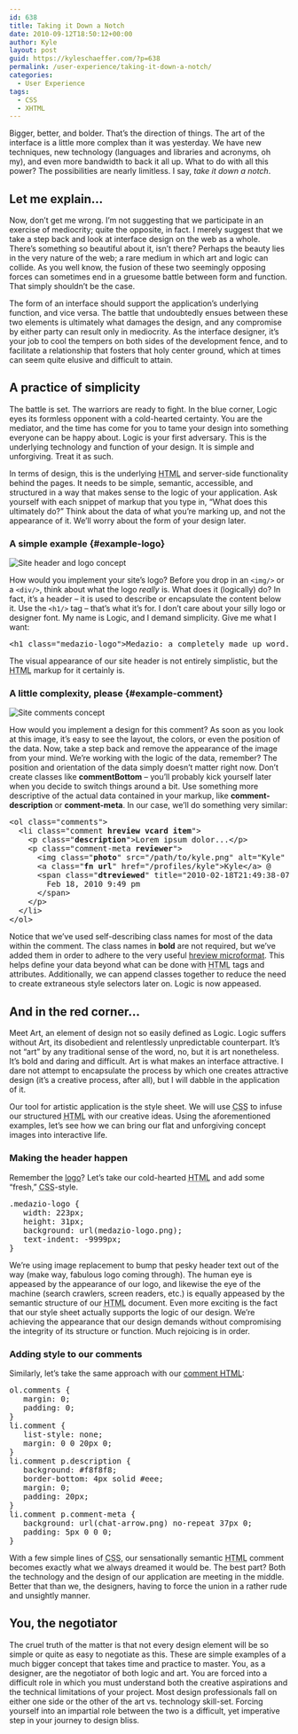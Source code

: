 ```yaml
---
id: 638
title: Taking it Down a Notch
date: 2010-09-12T18:50:12+00:00
author: Kyle
layout: post
guid: https://kyleschaeffer.com/?p=638
permalink: /user-experience/taking-it-down-a-notch/
categories:
  - User Experience
tags:
  - CSS
  - XHTML
---
```

Bigger, better, and bolder. That&#8217;s the direction of things. The art of the interface is a little more complex than it was yesterday. We have new techniques, new technology (languages and libraries and acronyms, oh my), and even more bandwidth to back it all up. What to do with all this power? The possibilities are nearly limitless. I say, _take it down a notch_.<!--more-->

## Let me explain&#8230;

Now, don&#8217;t get me wrong. I&#8217;m not suggesting that we participate in an exercise of mediocrity; quite the opposite, in fact. I merely suggest that we take a step back and look at interface design on the web as a whole. There&#8217;s something so beautiful about it, isn&#8217;t there? Perhaps the beauty lies in the very nature of the web; a rare medium in which art and logic can collide. As you well know, the fusion of these two seemingly opposing forces can sometimes end in a gruesome battle between form and function. That simply shouldn&#8217;t be the case.

The form of an interface should support the application&#8217;s underlying function, and vice versa. The battle that undoubtedly ensues between these two elements is ultimately what damages the design, and any compromise by either party can result only in mediocrity. As the interface designer, it&#8217;s your job to cool the tempers on both sides of the development fence, and to facilitate a relationship that fosters that holy center ground, which at times can seem quite elusive and difficult to attain.

## A practice of simplicity

The battle is set. The warriors are ready to fight. In the blue corner, Logic eyes its formless opponent with a cold-hearted certainty. You are the mediator, and the time has come for you to tame your design into something everyone can be happy about. Logic is your first adversary. This is the underlying technology and function of your design. It is simple and unforgiving. Treat it as such.

In terms of design, this is the underlying <acronym title="HyperText Markup Language">HTML</acronym> and server-side functionality behind the pages. It needs to be simple, semantic, accessible, and structured in a way that makes sense to the logic of your application. Ask yourself with each snippet of markup that you type in, &#8220;What does this ultimately do?&#8221; Think about the data of what you&#8217;re marking up, and not the appearance of it. We&#8217;ll worry about the form of your design later.

### A simple example {#example-logo}

![Site header and logo concept](https://kyleschaeffer.com/wp-content/uploads/2010/09/taking-it-down-logo.png "Site header and logo concept")

How would you implement your site&#8217;s logo? Before you drop in an `<img/>` or a `<div/>`, think about what the logo _really_ is. What does it (logically) do? In fact, it&#8217;s a header – it is used to describe or encapsulate the content below it. Use the `<h1/>` tag – that&#8217;s what it&#8217;s for. I don&#8217;t care about your silly logo or designer font. My name is Logic, and I demand simplicity. Give me what I want:

<pre>&lt;h1 class="medazio-logo"&gt;Medazio: a completely made up word.&lt;/h1&gt;</pre>

The visual appearance of our site header is not entirely simplistic, but the <acronym title="HyperText Markup Language">HTML</acronym> markup for it certainly is.

### A little complexity, please {#example-comment}

![Site comments concept](https://kyleschaeffer.com/wp-content/uploads/2010/09/taking-it-down-comment.png "Site comments concept")

How would you implement a design for this comment? As soon as you look at this image, it&#8217;s easy to see the layout, the colors, or even the position of the data. Now, take a step back and remove the appearance of the image from your mind. We&#8217;re working with the logic of the data, remember? The position and orientation of the data simply doesn&#8217;t matter right now. Don&#8217;t create classes like **commentBottom** – you&#8217;ll probably kick yourself later when you decide to switch things around a bit. Use something more descriptive of the actual data contained in your markup, like **comment-description** or **comment-meta**. In our case, we&#8217;ll do something very similar:

<pre>&lt;ol class="comments"&gt;
  &lt;li class="comment <strong>hreview vcard item</strong>"&gt;
    &lt;p class="<strong>description</strong>"&gt;Lorem ipsum dolor...&lt;/p&gt;
    &lt;p class="comment-meta <strong>reviewer</strong>"&gt;
      &lt;img class="<strong>photo</strong>" src="/path/to/kyle.png" alt="Kyle" /&gt;
      &lt;a class="<strong>fn url</strong>" href="/profiles/kyle"&gt;Kyle&lt;/a&gt; @
      &lt;span class="<strong>dtreviewed</strong>" title="2010-02-18T21:49:38-07:00"&gt;
        Feb 18, 2010 9:49 pm
      &lt;/span&gt;
    &lt;/p&gt;
  &lt;/li&gt;
&lt;/ol&gt;</pre>

Notice that we&#8217;ve used self-describing class names for most of the data within the comment. The class names in **bold** are not required, but we&#8217;ve added them in order to adhere to the very useful [hreview microformat](http://microformats.org/wiki/hreview). This helps define your data beyond what can be done with <acronym title="HyperText Markup Language">HTML</acronym> tags and attributes. Additionally, we can append classes together to reduce the need to create extraneous style selectors later on. Logic is now appeased.

## And in the red corner&#8230;

Meet Art, an element of design not so easily defined as Logic. Logic suffers without Art, its disobedient and relentlessly unpredictable counterpart. It&#8217;s not &#8220;art&#8221; by any traditional sense of the word, no, but it is art nonetheless. It&#8217;s bold and daring and difficult. Art is what makes an interface attractive. I dare not attempt to encapsulate the process by which one creates attractive design (it&#8217;s a creative process, after all), but I will dabble in the application of it.

Our tool for artistic application is the style sheet. We will use <acronym title="Cascading Style Sheet">CSS</acronym> to infuse our structured <acronym title="HyperText Markup Language">HTML</acronym> with our creative ideas. Using the aforementioned examples, let&#8217;s see how we can bring our flat and unforgiving concept images into interactive life.

### Making the header happen

Remember the [logo](#example-logo)? Let&#8217;s take our cold-hearted <acronym title="HyperText Markup Language">HTML</acronym> and add some &#8220;fresh,&#8221; <acronym title="Cascading Style Sheet">CSS</acronym>-style.

<pre>.medazio-logo {
   width: 223px;
   height: 31px;
   background: url(medazio-logo.png);
   text-indent: -9999px;
}</pre>

We&#8217;re using image replacement to bump that pesky header text out of the way (make way, fabulous logo coming through). The human eye is appeased by the appearance of our logo, and likewise the eye of the machine (search crawlers, screen readers, etc.) is equally appeased by the semantic structure of our <acronym title="HyperText Markup Language">HTML</acronym> document. Even more exciting is the fact that our style sheet actually supports the logic of our design. We&#8217;re achieving the appearance that our design demands without compromising the integrity of its structure or function. Much rejoicing is in order.

### Adding style to our comments

Similarly, let&#8217;s take the same approach with our [comment <acronym title="HyperText Markup Language">HTML</acronym>](#example-comment):

<pre>ol.comments {
   margin: 0;
   padding: 0;
}
li.comment {
   list-style: none;
   margin: 0 0 20px 0;
}
li.comment p.description {
   background: #f8f8f8;
   border-bottom: 4px solid #eee;
   margin: 0;
   padding: 20px;
}
li.comment p.comment-meta {
   background: url(chat-arrow.png) no-repeat 37px 0;
   padding: 5px 0 0 0;
}</pre>

With a few simple lines of <acronym title="Cascading Style Sheet">CSS</acronym>, our sensationally semantic <acronym title="HyperText Markup Language">HTML</acronym> comment becomes exactly what we always dreamed it would be. The best part? Both the technology and the design of our application are meeting in the middle. Better that than we, the designers, having to force the union in a rather rude and unsightly manner.

## You, the negotiator

The cruel truth of the matter is that not every design element will be so simple or quite as easy to negotiate as this. These are simple examples of a much bigger concept that takes time and practice to master. You, as a designer, are the negotiator of both logic and art. You are forced into a difficult role in which you must understand both the creative aspirations and the technical limitations of your project. Most design professionals fall on either one side or the other of the art vs. technology skill-set. Forcing yourself into an impartial role between the two is a difficult, yet imperative step in your journey to design bliss.